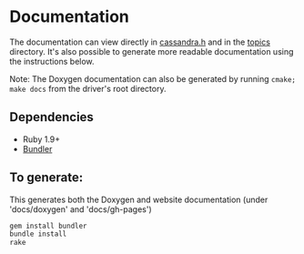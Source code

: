# Documentation

The documentation can view directly in [cassandra.h](/include/cassandra.h) and in the [topics](/docs/topics) directory. It's also possible to generate more readable documentation using the instructions below.

Note: The Doxygen documentation can also be generated by running `cmake; make docs` from the driver's root directory.

## Dependencies

* Ruby 1.9+
* [Bundler](http://bundler.io/)

## To generate:

This generates both the Doxygen and website documentation (under 'docs/doxygen' and 'docs/gh-pages')

```bash
gem install bundler
bundle install
rake
```
